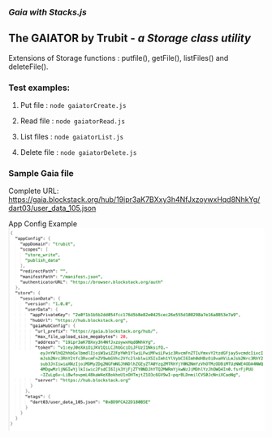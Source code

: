 ### *Gaia with Stacks.js*


## The GAIATOR by Trubit - *a Storage class utility*
Extensions of Storage functions : putfile(), getFile(), listFiles() and deleteFile().



### Test examples:

1. Put file : ```node gaiatorCreate.js```

2. Read file : ```node gaiatorRead.js```

3. List files : ```node gaiatorList.js```

4. Delete file : ```node gaiatorDelete.js```     


### Sample Gaia file

Complete URL:
https://gaia.blockstack.org/hub/19ipr3aK7BXxy3h4NfJxzoywxHqd8NhkYg/dart03/user_data_105.json

App Config Example
![App Config Exampe](appConfig.png)
